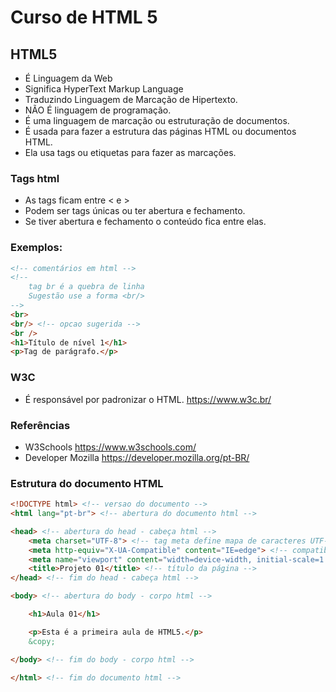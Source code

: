 # Curso de HTML 5

## HTML5

* É Linguagem da Web
* Significa HyperText Markup Language
* Traduzindo Linguagem de Marcação de Hipertexto.
* NÃO É linguagem de programação.
* É uma linguagem de marcação ou estruturação de documentos.
* É usada para fazer a estrutura das páginas HTML ou documentos HTML.
* Ela usa tags ou etiquetas para fazer as marcações.

### Tags html
    
* As tags ficam entre &lt; e &gt;
* Podem ser tags únicas ou ter abertura e fechamento.
* Se tiver abertura e fechamento o conteúdo fica entre elas.

### Exemplos:
~~~html
<!-- comentários em html -->
<!--
    tag br é a quebra de linha
    Sugestão use a forma <br/>
-->
<br>
<br/> <!-- opcao sugerida -->
<br />
<h1>Título de nível 1</h1>
<p>Tag de parágrafo.</p>
~~~

### W3C

* É responsável por padronizar o HTML.
<https://www.w3c.br/>

### Referências
* W3Schools
<https://www.w3schools.com/>
* Developer Mozilla
<https://developer.mozilla.org/pt-BR/>

### Estrutura do documento HTML
~~~html
<!DOCTYPE html> <!-- versao do documento -->
<html lang="pt-br"> <!-- abertura do documento html -->

<head> <!-- abertura do head - cabeça html -->
    <meta charset="UTF-8"> <!-- tag meta define mapa de caracteres UTF-8 -->
    <meta http-equiv="X-UA-Compatible" content="IE=edge"> <!-- compatibilidade com IE -->
    <meta name="viewport" content="width=device-width, initial-scale=1.0"> <!-- definir área visivel largura -->
    <title>Projeto 01</title> <!-- título da página -->
</head> <!-- fim do head - cabeça html -->

<body> <!-- abertura do body - corpo html -->

    <h1>Aula 01</h1>

    <p>Esta é a primeira aula de HTML5.</p>
    &copy;

</body> <!-- fim do body - corpo html -->

</html> <!-- fim do documento html -->
~~~
